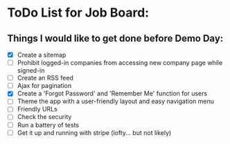 # ToDo List for Job Board:

## Things I would like to get done before Demo Day:
- [x] Create a sitemap
- [ ] Prohibit logged-in companies from accessing new company page while signed-in
- [ ] Create an RSS feed
- [ ] Ajax for pagination
- [x] Create a 'Forgot Password' and 'Remember Me' function for users
- [ ] Theme the app with a user-friendly layout and easy navigation menu
- [ ] Friendly URLs
- [ ] Check the security
- [ ] Run a battery of tests
- [ ] Get it up and running with stripe (lofty... but not likely)
